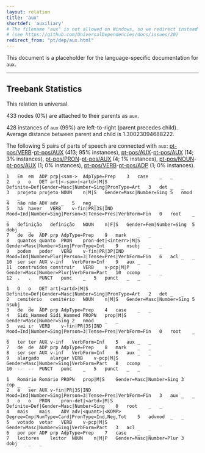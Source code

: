 ```yaml
---
layout: relation
title: 'aux'
shortdef: 'auxiliary'
# The filename "aux" is not allowed on Windows, so we redirect instead
# (see https://github.com/UniversalDependencies/docs/issues/20)
redirect_from: "pt/dep/aux.html"
---
```


This document is a placeholder for the language-specific documentation
for `aux`.

--------------------------------------------------------------------------------

## Treebank Statistics

This relation is universal.

433 nodes (0%) are attached to their parents as `aux`.

428 instances of `aux` (99%) are left-to-right (parent precedes child).
Average distance between parent and child is 1.30023094688222.

The following 5 pairs of parts of speech are connected with `aux`: [pt-pos/VERB]()-[pt-pos/AUX]() (413; 95% instances), [pt-pos/AUX]()-[pt-pos/AUX]() (14; 3% instances), [pt-pos/PRON]()-[pt-pos/AUX]() (4; 1% instances), [pt-pos/NOUN]()-[pt-pos/AUX]() (1; 0% instances), [pt-pos/VERB]()-[pt-pos/ADP]() (1; 0% instances).


~~~ conllu
1	Em	em	ADP	prp|<sam->	AdpType=Prep	3	case	_	_
2	o	o	DET	art|<-sam>|<artd>|M|S	Definite=Def|Gender=Masc|Number=Sing|PronType=Art	3	det	_	_
3	projeto	projeto	NOUN	n|M|S	Gender=Masc|Number=Sing	5	nmod	_	_
4	não	não	ADV	adv	_	5	neg	_	_
5	há	haver	VERB	v-fin|PR|3S|IND	Mood=Ind|Number=Sing|Person=3|Tense=Pres|VerbForm=Fin	0	root	_	_
6	definição	definição	NOUN	n|F|S	Gender=Fem|Number=Sing	5	dobj	_	_
7	de	de	ADP	prp	AdpType=Prep	9	mark	_	_
8	quantos	quanto	PRON	pron-det|<interr>|M|S	Gender=Masc|Number=Sing|PronType=Int	9	nsubj	_	_
9	podem	poder	VERB	v-fin|PR|3P|IND	Mood=Ind|Number=Plur|Person=3|Tense=Pres|VerbForm=Fin	6	acl	_	_
10	ser	ser	AUX	v-inf	VerbForm=Inf	9	aux	_	_
11	construídos	construir	VERB	v-pcp|M|P	Gender=Masc|Number=Plur|VerbForm=Part	10	ccomp	_	_
12	.	.	PUNCT	punc	_	5	punct	_	_

~~~


~~~ conllu
1	O	o	DET	art|<artd>|M|S	Definite=Def|Gender=Masc|Number=Sing|PronType=Art	2	det	_	_
2	cemitério	cemitério	NOUN	n|M|S	Gender=Masc|Number=Sing	5	nsubj	_	_
3	de	de	ADP	prp	AdpType=Prep	4	case	_	_
4	Sidi_Hammed	Sidi_Hammed	PROPN	prop|M|S	Gender=Masc|Number=Sing	2	nmod	_	_
5	vai	ir	VERB	v-fin|PR|3S|IND	Mood=Ind|Number=Sing|Person=3|Tense=Pres|VerbForm=Fin	0	root	_	_
6	ter	ter	AUX	v-inf	VerbForm=Inf	5	aux	_	_
7	de	de	ADP	prp	AdpType=Prep	8	mark	_	_
8	ser	ser	AUX	v-inf	VerbForm=Inf	6	aux	_	_
9	alargado	alargar	VERB	v-pcp|M|S	Gender=Masc|Number=Sing|VerbForm=Part	8	ccomp	_	_
10	--	--	PUNCT	punc	_	5	punct	_	_

~~~


~~~ conllu
1	Romário	Romário	PROPN	prop|M|S	Gender=Masc|Number=Sing	3	cop	_	_
2	é	ser	AUX	v-fin|PR|3S|IND	Mood=Ind|Number=Sing|Person=3|Tense=Pres|VerbForm=Fin	3	aux	_	_
3	o	o	PRON	pron-det|<artd>|M|S	Definite=Def|Gender=Masc|Number=Sing	0	root	_	_
4	mais	mais	ADV	adv|<quant>|<KOMP>	Degree=Cmp|NumType=Card|PronType=Ind,Neg,Tot	5	advmod	_	_
5	votado	votar	VERB	v-pcp|M|S	Gender=Masc|Number=Sing|VerbForm=Part	3	acl	_	_
6	por	por	ADP	prp	AdpType=Prep	7	case	_	_
7	leitores	leitor	NOUN	n|M|P	Gender=Masc|Number=Plur	3	dobj	_	_

~~~



